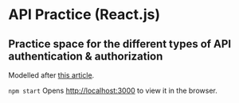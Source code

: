 # API Practice (React.js)
## Practice space for the different types of API authentication & authorization

Modelled after [this article](https://www.realpythonproject.com/how-to-authenticate-using-keys-basicauth-oauth2-in-javascript/).

`npm start`
Opens [http://localhost:3000](http://localhost:3000) to view it in the browser.
